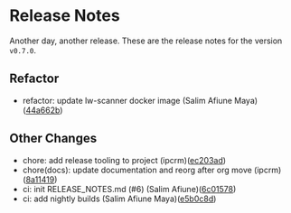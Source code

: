 # Release Notes
Another day, another release. These are the release notes for the version `v0.7.0`.

## Refactor
* refactor: update lw-scanner docker image (Salim Afiune Maya)([44a662b](https://github.com/lacework/lw-scanner-action/commit/44a662bcc4af2069129ec00ea3a2f0852b666002))
## Other Changes
* chore: add release tooling to project (ipcrm)([ec203ad](https://github.com/lacework/lw-scanner-action/commit/ec203adfa2ec16b4768832ba6b3579b39b2721af))
* chore(docs): update documentation and reorg after org move (ipcrm)([8a11419](https://github.com/lacework/lw-scanner-action/commit/8a114198c7278d6f4f999ecdb4d0dd559c9e194c))
* ci: init RELEASE_NOTES.md (#6) (Salim Afiune)([6c01578](https://github.com/lacework/lw-scanner-action/commit/6c0157810ac82ab8a73890e7db96d645aa1169b2))
* ci: add nightly builds (Salim Afiune Maya)([e5b0c8d](https://github.com/lacework/lw-scanner-action/commit/e5b0c8d1f9ac0b5418ac23b53e49999bf6ff96f1))

